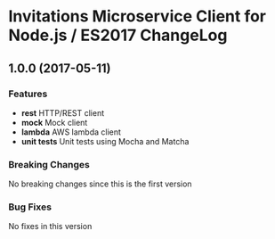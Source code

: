 # Invitations Microservice Client for Node.js / ES2017 ChangeLog

## <a name="1.0.0"></a> 1.0.0 (2017-05-11)

### Features
* **rest** HTTP/REST client
* **mock** Mock client
* **lambda** AWS lambda client
* **unit tests** Unit tests using Mocha and Matcha

### Breaking Changes
No breaking changes since this is the first version

### Bug Fixes
No fixes in this version

